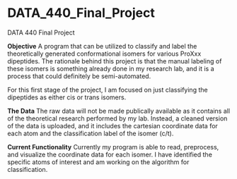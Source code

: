 # DATA_440_Final_Project
DATA 440 Final Project

**Objective**
A program that can be utilized to classify and label the theoretically generated conformational isomers for various ProXxx dipeptides. The rationale behind this project is that the manual labeling of these isomers is something already done in my research lab, and it is a process that could definitely be semi-automated. 

For this first stage of the project, I am focused on just classifying the dipeptides as either cis or trans isomers. 

**The Data**
The raw data will not be made publically available as it contains all of the theoretical research performed by my lab. Instead, a cleaned version of the data is uploaded, and it includes the cartesian coordinate data for each atom and the classification label of the isomer (c/t). 

**Current Functionality**
Currently my program is able to read, preprocess, and visualize the coordinate data for each isomer. I have identified the specific atoms of interest and am working on the algorithm for classification. 
